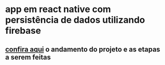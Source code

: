 <h1>app em react native com persistência de dados utilizando firebase</h1>
<h2><a href="https://github.com/danrleidalfre/freeladev/projects/1?fullscreen=true">confira aqui</a> o andamento do projeto e as etapas a serem feitas</h2>
